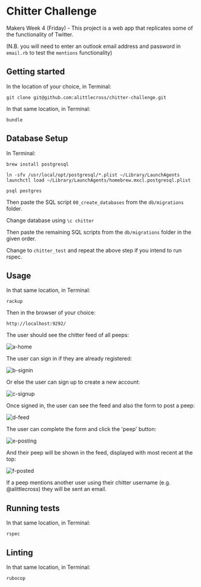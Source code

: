 # Chitter Challenge

Makers Week 4 (Friday) - This project is a web app that replicates some of the functionality of Twitter.

(N.B. you will need to enter an outlook email address and password in `email.rb` to test the `mentions` functionality)

## Getting started

In the location of your choice, in Terminal:

`git clone git@github.com:alittlecross/chitter-challenge.git`

In that same location, in Terminal:

`bundle`

## Database Setup

In Terminal:

```
brew install postgresql

ln -sfv /usr/local/opt/postgresql/*.plist ~/Library/LaunchAgents
launchctl load ~/Library/LaunchAgents/homebrew.mxcl.postgresql.plist

psql postgres
```

Then paste the SQL script `00_create_databases` from the `db/migrations` folder.

Change database using `\c chitter`

Then paste the remaining SQL scripts from the `db/migrations` folder in the given order.

Change to `chitter_test` and repeat the above step if you intend to run rspec.

## Usage

In that same location, in Terminal:

`rackup`

Then in the browser of your choice:

`http://localhost:9292/`

The user should see the chitter feed of all peeps:

![a-home](images/a-home.png)

The user can sign in if they are already registered:

![b-signin](images/b-signin.png)

Or else the user can sign up to create a new account:

![c-signup](images/c-signup.png)

Once signed in, the user can see the feed and also the form to post a peep:

![d-feed](images/d-feed.png)

The user can complete the form and click the 'peep' button:

![e-posting](images/e-posting.png)

And their peep will be shown in the feed, displayed with most recent at the top:

![f-posted](images/f-posted.png)

If a peep mentions another user using their chitter username (e.g. @alittlecross) they will be sent an email.

## Running tests

In that same location, in Terminal:

`rspec`

## Linting

In that same location, in Terminal:

`rubocop`
